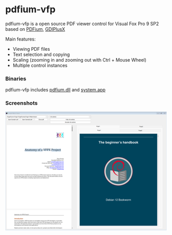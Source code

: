# pdfium-vfp 

pdfium-vfp is a open source PDF viewer control for Visual Fox Pro 9 SP2 based on [PDFium](https://pdfium.googlesource.com/pdfium/), [GDIPlusX](https://github.com/VFPX/GDIPlusX)

Main features:
* Viewing PDF files
* Text selection and copying
* Scaling (zooming in and zooming out with Ctrl + Mouse Wheel)
* Multiple control instances

### Binaries
pdfium-vfp includes [pdfium.dll](https://github.com/bblanchon/pdfium-binaries) and [system.app](https://github.com/VFPX/GDIPlusX)


### Screenshots
<img alt="Sample screen shot" src="Sample/pdfium-vfp-screen01.png" />

